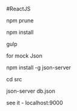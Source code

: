 #ReactJS

npm prune

npm install

gulp

for mock Json

npm install -g json-server

cd src

json-server db.json



see it - localhost:9000

